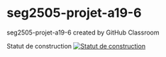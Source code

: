 # seg2505-projet-a19-6
seg2505-projet-a19-6 created by GitHub Classroom

Statut de construction
[![Statut de construction](https://circleci.com/gh/SEG2105F18/ProductCatalog.png?branch=master)](https://circleci.com/gh/SEG2105F18/ProductCatalog)
